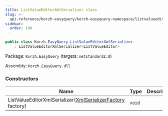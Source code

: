 ```yaml
---
title: ListValueEditorXmlSerializer class
slug: >-
  api-reference/korzh-easyquery/korzh-easyquery-namespace/listvalueeditorxmlserializer-class
sidebar:
  order: 100
---
```


```csharp
public class Korzh.EasyQuery.ListValueEditorXmlSerializer
    : ListValueEditorXmlSerializer<ListValueEditor>

```
Package: `Korzh.EasyQuery` (targets: `netstandard2.0`)

Assembly: `Korzh.EasyQuery.dll`

### Constructors

| Name | Type | Description | 
| --- | --- | --- | 
| ListValueEditorXmlSerializer([XmlSerializerFactory](/easyquery/docs/api-reference/korzh-easyquery/korzh-easyquery-namespace/xmlserializerfactory-class) factory) | `void` |  |
